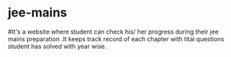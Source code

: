 # jee-mains
#It's a website where student can check his/ her progress during their jee mains preparation .It keeps track record of each chapter with tital questions student has solved with year wise.
